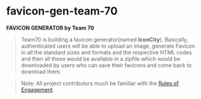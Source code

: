 # favicon-gen-team-70
**FAVICON GENERATOR by Team 70**
>Team70 is building a favicon generator(named **IconCity**). Basically, authenticated users will be able to upload an image, generate Favicon in all the standard sizes and formats and the respective HTML codes and then all these would be available in a zipfile which would be downloaded by users who can save their favicons and come back to download them.

>Note: All project contributors much be familiar with the [Rules of Engagement](https://docs.google.com/document/d/1D9N1TRe5wGy6t3cCa-JtPIFo-S4-cVjq1lsBvtaXHqo/edit?usp=sharing)
